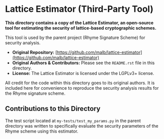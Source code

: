 # Lattice Estimator (Third-Party Tool)

**This directory contains a copy of the Lattice Estimator, an open-source tool for estimating the security of lattice-based cryptographic schemes.**

This tool is used by the parent project (Rhyme Signature Scheme) for security analysis.

- **Original Repository:** [https://github.com/malb/lattice-estimator](https://github.com/malb/lattice-estimator)
- **Original Authors & Contributors:** Please see the `README.rst` file in this directory.
- **License:** The Lattice Estimator is licensed under the LGPLv3+ license.

All credit for the code within this directory goes to its original authors. It is included here for convenience to reproduce the security analysis results for the Rhyme signature scheme.

## Contributions to this Directory

The test script located at `my-tests/test_my_params.py` in the parent directory was written to specifically evaluate the security parameters of the Rhyme scheme using this estimator.

